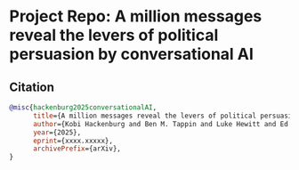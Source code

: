 # Project Repo: A million messages reveal the levers of political persuasion by conversational AI


## Citation
```bibtex
@misc{hackenburg2025conversationalAI,
      title={A million messages reveal the levers of political persuasion by conversational AI}, 
      author={Kobi Hackenburg and Ben M. Tappin and Luke Hewitt and Ed Saunders and Sid Black and Hause Lin and Catherine Fist and Helen Margetts and David G. Rand and Christopher Summerfield},
      year={2025},
      eprint={xxxx.xxxxx},
      archivePrefix={arXiv},
}
